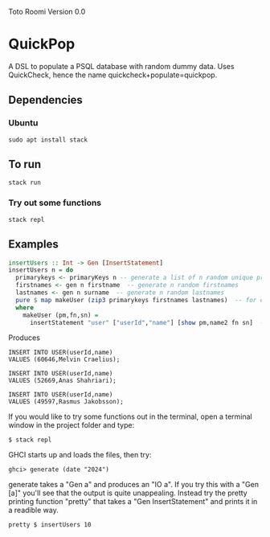 Toto Roomi 
Version 0.0
# QuickPop

A DSL to populate a PSQL database with random dummy data. Uses QuickCheck, hence the name quickcheck+populate=quickpop. 

## Dependencies

### Ubuntu
```
sudo apt install stack 
```

## To run 

```
stack run
```

### Try out some functions 

```
stack repl 
```


## Examples 

``` haskell
insertUsers :: Int -> Gen [InsertStatement]
insertUsers n = do
  primarykeys <- primaryKeys n -- generate a list of n random unique primaryKeys 
  firstnames <- gen n firstname  -- generate n random firstnames 
  lastnames <- gen n surname  -- generate n random lastnames 
  pure $ map makeUser (zip3 primarykeys firstnames lastnames)  -- for each tuple (key, firtname, lastname) make a user 
  where
    makeUser (pm,fn,sn) =
      insertStatement "user" ["userId","name"] [show pm,name2 fn sn]  -- schemaName, list of attribute names, the values for each attribute 

```

Produces 

``` 
INSERT INTO USER(userId,name)
VALUES (60646,Melvin Craelius);

INSERT INTO USER(userId,name)
VALUES (52669,Anas Shahriari);

INSERT INTO USER(userId,name)
VALUES (49597,Rasmus Jakobsson);
```

If you would like to try some functions out in the terminal, open a terminal window in the project folder and type: 

``` 
$ stack repl
```

GHCI starts up and loads the files, then try: 

```
ghci> generate (date "2024")
```

generate takes a "Gen a" and produces an "IO a". If you try this with a "Gen [a]" you'll see that the output is quite unappealing. Instead try the pretty printing function "pretty" that takes a "Gen InsertStatement" and prints it in a readible way. 

```
pretty $ insertUsers 10
```
